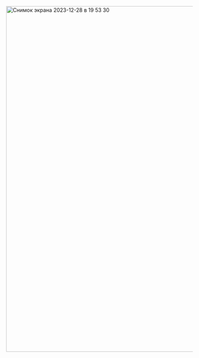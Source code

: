 <img width="930" alt="Снимок экрана 2023-12-28 в 19 53 30" src="https://github.com/Moroz-max/Skillbox-M12/assets/29643984/72d30b9b-77ff-45c9-9067-2e1593ca87e6">

